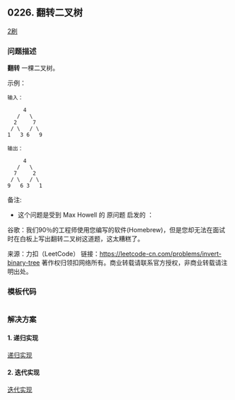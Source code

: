 ## 0226. 翻转二叉树

<script src="https://cdn.bootcss.com/mathjax/2.7.7/MathJax.js?config=TeX-AMS-MML_HTMLorMML"></script>

[2刷](qu0226/solu/Solution.java)

### 问题描述

**翻转** 一棵二叉树。

示例：

```
输入：

     4
   /   \
  2     7
 / \   / \
1   3 6   9

输出：

     4
   /   \
  7     2
 / \   / \
9   6 3   1
```

备注:

* 这个问题是受到 Max Howell 的 原问题 启发的 ：

谷歌：我们90％的工程师使用您编写的软件(Homebrew)，但是您却无法在面试时在白板上写出翻转二叉树这道题，这太糟糕了。

来源：力扣（LeetCode）
链接：https://leetcode-cn.com/problems/invert-binary-tree
著作权归领扣网络所有。商业转载请联系官方授权，非商业转载请注明出处。

### 模板代码

``` java

```

### 解决方案

#### 1. 递归实现

[递归实现](qu0226/solu1/Solution.java)

#### 2. 迭代实现

[迭代实现](qu0226/solu2/Solution.java)
